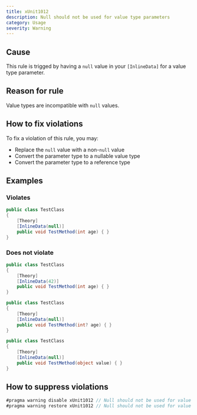 ```yaml
---
title: xUnit1012
description: Null should not be used for value type parameters
category: Usage
severity: Warning
---
```


## Cause

This rule is trigged by having a `null` value in your `[InlineData]` for a value type parameter.

## Reason for rule

Value types are incompatible with `null` values.

## How to fix violations

To fix a violation of this rule, you may:

* Replace the `null` value with a non-`null` value
* Convert the parameter type to a nullable value type
* Convert the parameter type to a reference type

## Examples

### Violates

```csharp
public class TestClass
{
	[Theory]
	[InlineData(null)]
	public void TestMethod(int age) { }
}
```

### Does not violate

```csharp
public class TestClass
{
	[Theory]
	[InlineData(42)]
	public void TestMethod(int age) { }
}
```

```csharp
public class TestClass
{
	[Theory]
	[InlineData(null)]
	public void TestMethod(int? age) { }
}
```

```csharp
public class TestClass
{
	[Theory]
	[InlineData(null)]
	public void TestMethod(object value) { }
}
```

## How to suppress violations

```csharp
#pragma warning disable xUnit1012 // Null should not be used for value type parameters
#pragma warning restore xUnit1012 // Null should not be used for value type parameters
```
